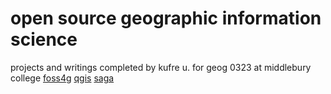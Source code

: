 # open source geographic information science
projects and writings completed by kufre u. for geog 0323 at middlebury college
[foss4g](foss4g.md)
[qgis](qgis.md)
[saga](saga.md)

